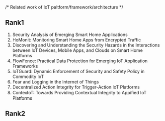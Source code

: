 /* Related work of IoT paltform/framework/architecture */

## Rank1
1. Security Analysis of Emerging Smart Home Applications
2. HoMonit: Monitoring Smart Home Apps from Encrypted Traffic
3. Discovering and Understanding the Security Hazards in the Interactions between IoT Devices, Mobile Apps, and Clouds on Smart Home Platforms
4. FlowFence: Practical Data Protection for Emerging IoT Application Frameworks
5. IoTGuard: Dynamic Enforcement of Security and Safety Policy in Commodity IoT
6. Fear and Logging in the Internet of Things
7. Decentralized Action Integrity for Trigger-Action IoT Platforms
8. ContexIoT: Towards Providing Contextual Integrity to Appiﬁed IoT Platforms

## Rank2
